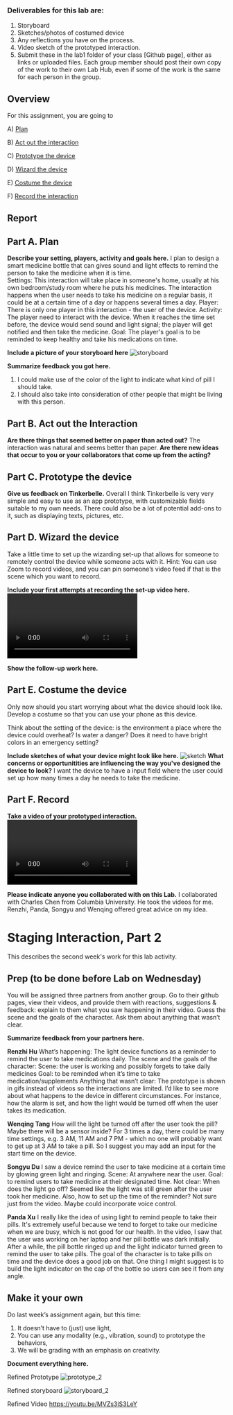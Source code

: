 ### Deliverables for this lab are: 
1. Storyboard
1. Sketches/photos of costumed device
1. Any reflections you have on the process.
1. Video sketch of the prototyped interaction.
1. Submit these in the lab1 folder of your class [Github page], either as links or uploaded files. Each group member should post their own copy of the work to their own Lab Hub, even if some of the work is the same for each person in the group.


## Overview
For this assignment, you are going to 

A) [Plan](#part-a-plan) 

B) [Act out the interaction](#part-b-act-out-the-interaction) 

C) [Prototype the device](#part-c-prototype-the-device)

D) [Wizard the device](#part-d-wizard-the-device) 

E) [Costume the device](#part-e-costume-the-device)

F) [Record the interaction](#part-f-record)

## Report
## Part A. Plan 

**Describe your setting, players, activity and goals here.**
I plan to design a smart medicine bottle that can gives sound and light effects to remind the person to take the medicine when it is time.  
Settings: This interaction will take place in someone's home, usually at his own bedroom/study room where he puts his medicines. The interaction happens when the user needs to take his medicine on a regular basis, it could be at a certain time of a day or happens several times a day. 
Player: There is only one player in this interaction - the user of the device. 
Activity: The player need to interact with the device. When it reaches the time set before, the device would send sound and light signal; the player will get notified and then take the medicine. 
Goal: The player's goal is to be reminded to keep healthy and take his medications on time. 

**Include a picture of your storyboard here**
![storyboard](storyboard.jpg)

**Summarize feedback you got here.**
1. I could make use of the color of the light to indicate what kind of pill I should take.
2. I should also take into consideration of other people that might be living with this person. 

## Part B. Act out the Interaction

**Are there things that seemed better on paper than acted out?**
The interaction was natural and seems better than paper. 
**Are there new ideas that occur to you or your collaborators that come up from the acting?**


## Part C. Prototype the device

**Give us feedback on Tinkerbelle.**
Overall I think Tinkerbelle is very very simple and easy to use as an app prototype, with customizable fields suitable to my own needs. There could also be a lot of potential add-ons to it, such as displaying texts, pictures, etc. 
## Part D. Wizard the device
Take a little time to set up the wizarding set-up that allows for someone to remotely control the device while someone acts with it. Hint: You can use Zoom to record videos, and you can pin someone’s video feed if that is the scene which you want to record. 

**Include your first attempts at recording the set-up video here.**
![first-attempt](first_attempt.mov)

**Show the follow-up work here.**

## Part E. Costume the device

Only now should you start worrying about what the device should look like. Develop a costume so that you can use your phone as this device.

Think about the setting of the device: is the environment a place where the device could overheat? Is water a danger? Does it need to have bright colors in an emergency setting?

**Include sketches of what your device might look like here.**
![sketch](sketch.jpg)
**What concerns or opportunitities are influencing the way you've designed the device to look?**
I want the device to have a input field where the user could set up how many times a day he needs to take the medicine.  

## Part F. Record

**Take a video of your prototyped interaction.**
![final-attempt](lab1_final.mov)

**Please indicate anyone you collaborated with on this Lab.**
I collaborated with Charles Chen from Columbia University. He took the videos for me. 
Renzhi, Panda, Songyu and Wenqing offered great advice on my idea. 

# Staging Interaction, Part 2 

This describes the second week's work for this lab activity.


## Prep (to be done before Lab on Wednesday)

You will be assigned three partners from another group. Go to their github pages, view their videos, and provide them with reactions, suggestions & feedback: explain to them what you saw happening in their video. Guess the scene and the goals of the character. Ask them about anything that wasn’t clear. 

**Summarize feedback from your partners here.**

**Renzhi Hu**
What’s happening:
The light device functions as a reminder to remind the user to take medications daily.
The scene and the goals of the character:
Scene: the user is working and possibly forgets to take daily medicines
Goal: to be reminded when it’s time to take medication/supplements
Anything that wasn’t clear:
The prototype is shown in gifs instead of videos so the interactions are limited. I’d like to see more about what happens to the device in different circumstances. For instance, how the alarm is set, and how the light would be turned off when the user takes its medication.

**Wenqing Tang**
How will the light be turned off after the user took the pill? Maybe there will be a sensor inside?
For 3 times a day, there could be many time settings, e.g. 3 AM, 11 AM and 7 PM - which no one will probably want to get up at 3 AM to take a pill. So I suggest you may add an input for the start time on the device.

**Songyu Du**
I saw a device remind the user to take medicine at a certain time by glowing green light and ringing.
Scene: At anywhere near the user.
Goal: to remind users to take medicine at their designated time.
Not clear: When does the light go off? Seemed like the light was still green after the user took her medicine. Also, how to set up the time of the reminder? Not sure just from the video. Maybe could incorporate voice control.

**Panda Xu** 
I really like the idea of using light to remind people to take their pills. It's extremely useful because we tend to forget to take our medicine when we are busy, which is not good for our health. In the video, I saw that the user was working on her laptop and her pill bottle was dark initially. After a while, the pill bottle ringed up and the light indicator turned green to remind the user to take pills. The goal of the character is to take pills on time and the device does a good job on that. One thing I might suggest is to build the light indicator on the cap of the bottle so users can see it from any angle.


## Make it your own

Do last week’s assignment again, but this time: 
1) It doesn’t have to (just) use light, 
2) You can use any modality (e.g., vibration, sound) to prototype the behaviors, 
3) We will be grading with an emphasis on creativity. 

**Document everything here.**

Refined Prototype
![prototype_2](prototype_2.png)

Refined storyboard
![storyboard_2](story_board_2.png)

Refined Video
https://youtu.be/MVZs3iS3LeY
